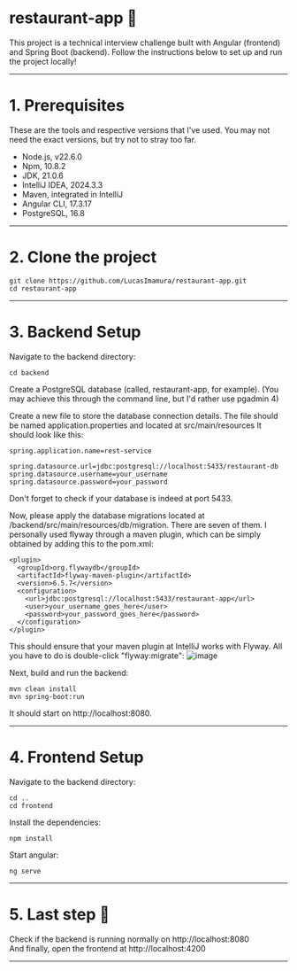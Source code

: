 # restaurant-app 🍔
This project is a technical interview challenge built with Angular (frontend) and Spring Boot (backend). Follow the instructions below to set up and run the project locally!

<hr></hr>

# 1. Prerequisites

These are the tools and respective versions that I've used. You may not need the exact versions, but try not to stray too far.
- Node.js, v22.6.0
- Npm, 10.8.2
- JDK, 21.0.6
- IntelliJ IDEA, 2024.3.3
- Maven, integrated in IntelliJ
- Angular CLI, 17.3.17
- PostgreSQL, 16.8 
<hr></hr>

# 2. Clone the project

```
git clone https://github.com/LucasImamura/restaurant-app.git
cd restaurant-app
```
<hr></hr>

# 3. Backend Setup

Navigate to the backend directory:  

```
cd backend
```

Create a PostgreSQL database (called, restaurant-app, for example).
(You may achieve this through the command line, but I'd rather use pgadmin 4)

Create a new file to store the database connection details. The file should be named application.properties and located at src/main/resources
It should look like this:

```
spring.application.name=rest-service

spring.datasource.url=jdbc:postgresql://localhost:5433/restaurant-db
spring.datasource.username=your_username
spring.datasource.password=your_password
```
Don't forget to check if your database is indeed at port 5433.

Now, please apply the database migrations located at /backend/src/main/resources/db/migration. There are seven of them.
I personally used flyway through a maven plugin, which can be simply obtained by adding this to the pom.xml:
```
<plugin>
  <groupId>org.flywaydb</groupId>
  <artifactId>flyway-maven-plugin</artifactId>
  <version>6.5.7</version>
  <configuration>
    <url>jdbc:postgresql://localhost:5433/restaurant-app</url>
    <user>your_username_goes_here</user>
    <password>your_password_goes_here</password>
  </configuration>
</plugin>
```
This should ensure that your maven plugin at IntelliJ works with Flyway. All you have to do is double-click "flyway:migrate":
![image](https://github.com/user-attachments/assets/5dde6227-4856-4cb3-af10-ebf830c00f7b)


Next, build and run the backend:

```
mvn clean install
mvn spring-boot:run
```
It should start on http://localhost:8080.

<hr></hr>

# 4. Frontend Setup

Navigate to the backend directory:  

```
cd ..
cd frontend
```

Install the dependencies:

```
npm install
```

Start angular:

```
ng serve
```

<hr></hr>

# 5. Last step 🎉

Check if the backend is running normally on http://localhost:8080 <br />
And finally, open the frontend at http://localhost:4200

<hr></hr>






